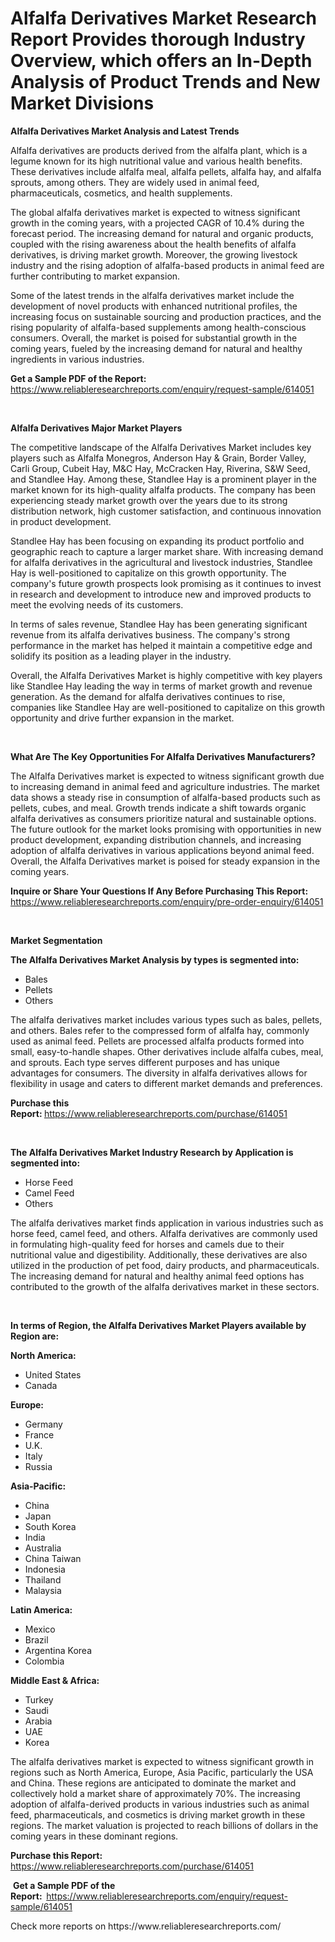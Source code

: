 <p><h1>Alfalfa Derivatives Market Research Report Provides thorough Industry Overview, which offers an In-Depth Analysis of Product Trends and New Market Divisions</h1></p><p><strong>Alfalfa Derivatives Market Analysis and Latest Trends</strong></p>
<p><p>Alfalfa derivatives are products derived from the alfalfa plant, which is a legume known for its high nutritional value and various health benefits. These derivatives include alfalfa meal, alfalfa pellets, alfalfa hay, and alfalfa sprouts, among others. They are widely used in animal feed, pharmaceuticals, cosmetics, and health supplements.</p><p>The global alfalfa derivatives market is expected to witness significant growth in the coming years, with a projected CAGR of 10.4% during the forecast period. The increasing demand for natural and organic products, coupled with the rising awareness about the health benefits of alfalfa derivatives, is driving market growth. Moreover, the growing livestock industry and the rising adoption of alfalfa-based products in animal feed are further contributing to market expansion.</p><p>Some of the latest trends in the alfalfa derivatives market include the development of novel products with enhanced nutritional profiles, the increasing focus on sustainable sourcing and production practices, and the rising popularity of alfalfa-based supplements among health-conscious consumers. Overall, the market is poised for substantial growth in the coming years, fueled by the increasing demand for natural and healthy ingredients in various industries.</p></p>
<p><strong>Get a Sample PDF of the Report:&nbsp;</strong> <a href="https://www.reliableresearchreports.com/enquiry/request-sample/614051">https://www.reliableresearchreports.com/enquiry/request-sample/614051</a></p>
<p>&nbsp;</p>
<p><strong>Alfalfa Derivatives Major Market Players</strong></p>
<p><p>The competitive landscape of the Alfalfa Derivatives Market includes key players such as Alfalfa Monegros, Anderson Hay & Grain, Border Valley, Carli Group, Cubeit Hay, M&C Hay, McCracken Hay, Riverina, S&W Seed, and Standlee Hay. Among these, Standlee Hay is a prominent player in the market known for its high-quality alfalfa products. The company has been experiencing steady market growth over the years due to its strong distribution network, high customer satisfaction, and continuous innovation in product development.</p><p>Standlee Hay has been focusing on expanding its product portfolio and geographic reach to capture a larger market share. With increasing demand for alfalfa derivatives in the agricultural and livestock industries, Standlee Hay is well-positioned to capitalize on this growth opportunity. The company's future growth prospects look promising as it continues to invest in research and development to introduce new and improved products to meet the evolving needs of its customers.</p><p>In terms of sales revenue, Standlee Hay has been generating significant revenue from its alfalfa derivatives business. The company's strong performance in the market has helped it maintain a competitive edge and solidify its position as a leading player in the industry.</p><p>Overall, the Alfalfa Derivatives Market is highly competitive with key players like Standlee Hay leading the way in terms of market growth and revenue generation. As the demand for alfalfa derivatives continues to rise, companies like Standlee Hay are well-positioned to capitalize on this growth opportunity and drive further expansion in the market.</p></p>
<p>&nbsp;</p>
<p><strong>What Are The Key Opportunities For Alfalfa Derivatives Manufacturers?</strong></p>
<p><p>The Alfalfa Derivatives market is expected to witness significant growth due to increasing demand in animal feed and agriculture industries. The market data shows a steady rise in consumption of alfalfa-based products such as pellets, cubes, and meal. Growth trends indicate a shift towards organic alfalfa derivatives as consumers prioritize natural and sustainable options. The future outlook for the market looks promising with opportunities in new product development, expanding distribution channels, and increasing adoption of alfalfa derivatives in various applications beyond animal feed. Overall, the Alfalfa Derivatives market is poised for steady expansion in the coming years.</p></p>
<p><strong>Inquire or Share Your Questions If Any Before Purchasing This Report:</strong> <a href="https://www.reliableresearchreports.com/enquiry/pre-order-enquiry/614051">https://www.reliableresearchreports.com/enquiry/pre-order-enquiry/614051</a></p>
<p>&nbsp;</p>
<p><strong>Market Segmentation</strong></p>
<p><strong>The Alfalfa Derivatives Market Analysis by types is segmented into:</strong></p>
<p><ul><li>Bales</li><li>Pellets</li><li>Others</li></ul></p>
<p><p>The alfalfa derivatives market includes various types such as bales, pellets, and others. Bales refer to the compressed form of alfalfa hay, commonly used as animal feed. Pellets are processed alfalfa products formed into small, easy-to-handle shapes. Other derivatives include alfalfa cubes, meal, and sprouts. Each type serves different purposes and has unique advantages for consumers. The diversity in alfalfa derivatives allows for flexibility in usage and caters to different market demands and preferences.</p></p>
<p><strong>Purchase this Report:&nbsp;</strong><a href="https://www.reliableresearchreports.com/purchase/614051">https://www.reliableresearchreports.com/purchase/614051</a></p>
<p>&nbsp;</p>
<p><strong>The Alfalfa Derivatives Market Industry Research by Application is segmented into:</strong></p>
<p><ul><li>Horse Feed</li><li>Camel Feed</li><li>Others</li></ul></p>
<p><p>The alfalfa derivatives market finds application in various industries such as horse feed, camel feed, and others. Alfalfa derivatives are commonly used in formulating high-quality feed for horses and camels due to their nutritional value and digestibility. Additionally, these derivatives are also utilized in the production of pet food, dairy products, and pharmaceuticals. The increasing demand for natural and healthy animal feed options has contributed to the growth of the alfalfa derivatives market in these sectors.</p></p>
<p>&nbsp;</p>
<p><strong>In terms of Region, the Alfalfa Derivatives Market Players available by Region are:</strong></p>
<p>
    <p> <strong> North America: </strong>
        <ul>
            <li>United States</li>
            <li>Canada</li>
        </ul>
        </p> 
    <p> <strong> Europe: </strong>
        <ul>
            <li>Germany</li>
            <li>France</li>
            <li>U.K.</li>
            <li>Italy</li>
            <li>Russia</li>
        </ul>
        </p> 
    <p> <strong> Asia-Pacific: </strong>
        <ul>
            <li>China</li>
            <li>Japan</li>
            <li>South Korea</li>
            <li>India</li>
            <li>Australia</li>
            <li>China Taiwan</li>
            <li>Indonesia</li>
            <li>Thailand</li>
            <li>Malaysia</li>
        </ul>
        </p> 
    <p> <strong> Latin America: </strong>
        <ul>
            <li>Mexico</li>
            <li>Brazil</li>
            <li>Argentina Korea</li>
            <li>Colombia</li>
        </ul>
        </p> 
    <p> <strong> Middle East & Africa: </strong>
        <ul>
            <li>Turkey</li>
            <li>Saudi</li>
            <li>Arabia</li>
            <li>UAE</li>
            <li>Korea</li>
        </ul>
    </p>
    </p>
<p><p>The alfalfa derivatives market is expected to witness significant growth in regions such as North America, Europe, Asia Pacific, particularly the USA and China. These regions are anticipated to dominate the market and collectively hold a market share of approximately 70%. The increasing adoption of alfalfa-derived products in various industries such as animal feed, pharmaceuticals, and cosmetics is driving market growth in these regions. The market valuation is projected to reach billions of dollars in the coming years in these dominant regions.</p></p>
<p><strong>Purchase this Report: </strong><a href="https://www.reliableresearchreports.com/purchase/614051">https://www.reliableresearchreports.com/purchase/614051</a></p>
<p>&nbsp;<strong>Get a Sample PDF of the Report:&nbsp;&nbsp;</strong><a href="https://www.reliableresearchreports.com/enquiry/request-sample/614051">https://www.reliableresearchreports.com/enquiry/request-sample/614051</a></p>
<p><strong></strong></p>
<p>Check more reports on https://www.reliableresearchreports.com/</p>